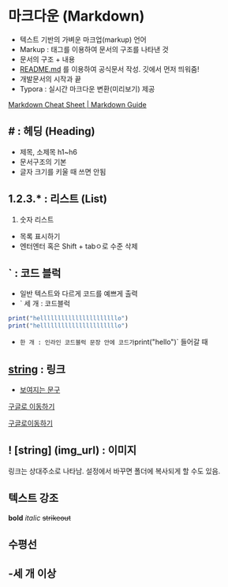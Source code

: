 # 마크다운 (Markdown)

- 텍스트 기반의 가벼운 마크업(markup) 언어
- Markup : 태그를 이용하여 문서의 구조를 나타낸 것
- 문서의 구조 + 내용
- [README.md](http://README.md) 를 이용하여 공식문서 작성. 깃에서 먼저 띄워줌!
- 개발문서의 시작과 끝
- Typora : 실시간 마크다운 변환(미리보기) 제공


[Markdown Cheat Sheet | Markdown Guide](https://www.markdownguide.org/cheat-sheet/)

## # : 헤딩 (Heading)

- 제목, 소제목 h1~h6
- 문서구조의 기본
- 글자 크기를 키울 때 쓰면 안됨

## 1.2.3.* : 리스트 (List)

1. 숫자 리스트
- 목록 표시하기
- 엔터엔터 혹은 Shift + tabㅇ로 수준 삭제

## ` : 코드 블럭

- 일반 텍스트와 다르게 코드를 예쁘게 출력
- ` 세 개 : 코드블럭

```jsx
print("hellllllllllllllllllllllo")
print("hellllllllllllllllllllllo")
```

- ` 한 개 : 인라인 코드블럭
문장 안에 코드가 `print("hello")` 들어갈 때

## [string](url) : 링크

- [보여지는 문구](링크)

[구글로 이동하기](https://google.com)

[구글로이동하기](https://google.com/)

## ! [string] (img_url) : 이미지

링크는 상대주소로 나타남. 설정에서 바꾸면 폴더에 복사되게 할 수도 있음.

## 텍스트 강조

**bold** *italic* ~~strikeout~~


## 수평선

-세 개 이상
---
